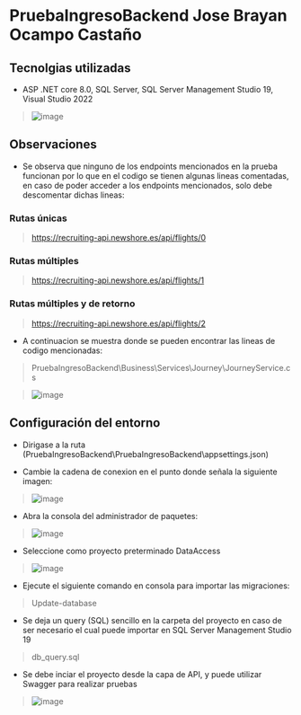 # PruebaIngresoBackend Jose Brayan Ocampo Castaño

## Tecnolgias utilizadas


- ASP .NET core 8.0, SQL Server, SQL Server Management Studio 19, Visual Studio 2022

> ![image](https://github.com/ocarionza/PruebaIngresoBackendBrayanOcampo/assets/45015355/f15e6a87-277f-43e0-b56d-31a71e528d60)


## Observaciones

- Se observa que ninguno de los endpoints mencionados en la prueba funcionan por lo que en el codigo se tienen algunas lineas comentadas, en caso de poder acceder a los endpoints mencionados, solo debe descomentar dichas lineas: 

### Rutas únicas
> https://recruiting-api.newshore.es/api/flights/0

### Rutas múltiples
> https://recruiting-api.newshore.es/api/flights/1

### Rutas múltiples y de retorno
> https://recruiting-api.newshore.es/api/flights/2


- A continuacion se muestra donde se pueden encontrar las lineas de codigo mencionadas:

> PruebaIngresoBackend\Business\Services\Journey\JourneyService.cs

> ![image](https://github.com/ocarionza/PruebaIngresoBackendBrayanOcampo/assets/45015355/bc1b43cf-3617-4786-b199-2af720c11e8b)


## Configuración del entorno
- Dirigase a la ruta (PruebaIngresoBackend\PruebaIngresoBackend\appsettings.json)

- Cambie la cadena de conexion en el punto donde señala la siguiente imagen: 

> ![image](https://github.com/ocarionza/PruebaIngresoBackendBrayanOcampo/assets/45015355/26b05faa-9b62-4c3f-991c-c4d3cbca5cea)

- Abra la consola del administrador de paquetes: 

> ![image](https://github.com/ocarionza/PruebaIngresoBackendBrayanOcampo/assets/45015355/c4586b6f-f383-412a-8128-82b3c6152295)

- Seleccione como proyecto preterminado DataAccess

> ![image](https://github.com/ocarionza/PruebaIngresoBackendBrayanOcampo/assets/45015355/8094dd6e-9b8d-4277-b7c0-a2b4e91925a9)

- Ejecute el siguiente comando en consola para importar las migraciones: 

> Update-database

- Se deja un query (SQL) sencillo en la carpeta del proyecto en caso de ser necesario el cual puede importar en SQL Server Management Studio 19

> db_query.sql

- Se debe inciar el proyecto desde la capa de API, y puede utilizar Swagger para realizar pruebas 

> ![image](https://github.com/ocarionza/PruebaIngresoBackendBrayanOcampo/assets/45015355/b3dea502-8eca-4a73-bce6-fa6242d1abc1)


